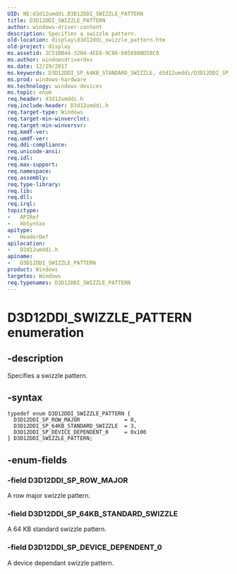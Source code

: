```yaml
---
UID: NE:d3d12umddi.D3D12DDI_SWIZZLE_PATTERN
title: D3D12DDI_SWIZZLE_PATTERN
author: windows-driver-content
description: Specifies a swizzle pattern.
old-location: display\d3d12ddi_swizzle_pattern.htm
old-project: display
ms.assetid: 2C51BB44-3204-4EE8-9C86-605698BD58C0
ms.author: windowsdriverdev
ms.date: 12/29/2017
ms.keywords: D3D12DDI_SP_64KB_STANDARD_SWIZZLE, d3d12umddi/D3D12DDI_SP_64KB_STANDARD_SWIZZLE, d3d12umddi/D3D12DDI_SWIZZLE_PATTERN, d3d12umddi/D3D12DDI_SP_ROW_MAJOR, d3d12umddi/D3D12DDI_SP_DEVICE_DEPENDENT_0, D3D12DDI_SWIZZLE_PATTERN enumeration [Display Devices], D3D12DDI_SP_DEVICE_DEPENDENT_0, D3D12DDI_SP_ROW_MAJOR, D3D12DDI_SWIZZLE_PATTERN, display.d3d12ddi_swizzle_pattern
ms.prod: windows-hardware
ms.technology: windows-devices
ms.topic: enum
req.header: d3d12umddi.h
req.include-header: D3d12umddi.h
req.target-type: Windows
req.target-min-winverclnt: 
req.target-min-winversvr: 
req.kmdf-ver: 
req.umdf-ver: 
req.ddi-compliance: 
req.unicode-ansi: 
req.idl: 
req.max-support: 
req.namespace: 
req.assembly: 
req.type-library: 
req.lib: 
req.dll: 
req.irql: 
topictype:
-	APIRef
-	kbSyntax
apitype:
-	HeaderDef
apilocation:
-	D3d12umddi.h
apiname:
-	D3D12DDI_SWIZZLE_PATTERN
product: Windows
targetos: Windows
req.typenames: D3D12DDI_SWIZZLE_PATTERN
---
```


# D3D12DDI_SWIZZLE_PATTERN enumeration


## -description


Specifies a swizzle pattern.


## -syntax


````
typedef enum D3D12DDI_SWIZZLE_PATTERN { 
  D3D12DDI_SP_ROW_MAJOR              = 0,
  D3D12DDI_SP_64KB_STANDARD_SWIZZLE  = 3,
  D3D12DDI_SP_DEVICE_DEPENDENT_0     = 0x100
} D3D12DDI_SWIZZLE_PATTERN;
````


## -enum-fields




### -field D3D12DDI_SP_ROW_MAJOR

A row major swizzle pattern.


### -field D3D12DDI_SP_64KB_STANDARD_SWIZZLE

A 64 KB standard swizzle pattern.


### -field D3D12DDI_SP_DEVICE_DEPENDENT_0

A device dependant swizzle pattern. 

